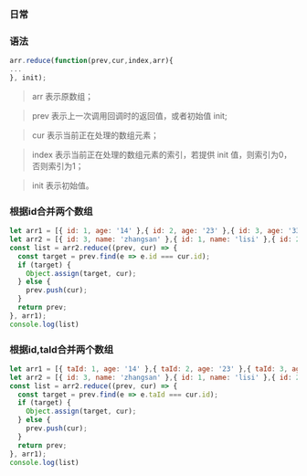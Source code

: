### 日常

### 语法

```javascript
arr.reduce(function(prev,cur,index,arr){
...
}, init);
```

> arr 表示原数组；

> prev 表示上一次调用回调时的返回值，或者初始值 init;

> cur 表示当前正在处理的数组元素；

> index 表示当前正在处理的数组元素的索引，若提供 init 值，则索引为0，否则索引为1；

> init 表示初始值。

### 根据id合并两个数组

```javascript
let arr1 = [{ id: 1, age: '14' },{ id: 2, age: '23' },{ id: 3, age: '33' }]
let arr2 = [{ id: 3, name: 'zhangsan' },{ id: 1, name: 'lisi' },{ id: 2, name: 'wangwu' }]
const list = arr2.reduce((prev, cur) => {
  const target = prev.find(e => e.id === cur.id);
  if (target) {
    Object.assign(target, cur);
  } else {
    prev.push(cur);
  }
  return prev;
}, arr1);
console.log(list)
```

### 根据id,taId合并两个数组

```javascript
let arr1 = [{ taId: 1, age: '14' },{ taId: 2, age: '23' },{ taId: 3, age: '33' }]
let arr2 = [{ id: 3, name: 'zhangsan' },{ id: 1, name: 'lisi' },{ id: 2, name: 'wangwu' }]
const list = arr2.reduce((prev, cur) => {
  const target = prev.find(e => e.taId === cur.id);
  if (target) {
    Object.assign(target, cur);
  } else {
    prev.push(cur);
  }
  return prev;
}, arr1);
console.log(list)
```
